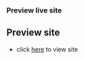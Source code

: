 ### Preview live site

## Preview site 
- click [here](https://splendorous-rolypoly-543b26.netlify.app/) to view site